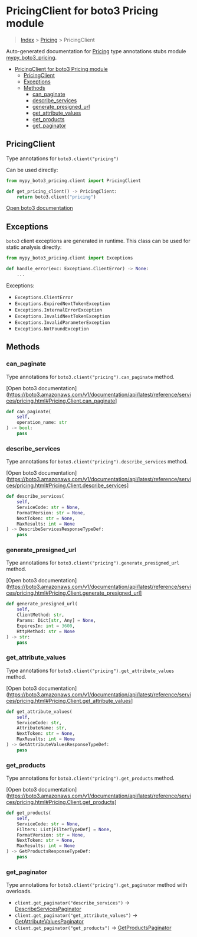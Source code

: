 # PricingClient for boto3 Pricing module

> [Index](../README.md) > [Pricing](./README.md) > PricingClient

Auto-generated documentation for [Pricing](https://boto3.amazonaws.com/v1/documentation/api/latest/reference/services/pricing.html#Pricing)
type annotations stubs module [mypy_boto3_pricing](https://pypi.org/project/mypy-boto3-pricing/).

- [PricingClient for boto3 Pricing module](#pricingclient-for-boto3-pricing-module)
  - [PricingClient](#pricingclient)
  - [Exceptions](#exceptions)
  - [Methods](#methods)
    - [can_paginate](#can_paginate)
    - [describe_services](#describe_services)
    - [generate_presigned_url](#generate_presigned_url)
    - [get_attribute_values](#get_attribute_values)
    - [get_products](#get_products)
    - [get_paginator](#get_paginator)

## PricingClient

Type annotations for `boto3.client("pricing")`

Can be used directly:

```python
from mypy_boto3_pricing.client import PricingClient

def get_pricing_client() -> PricingClient:
    return boto3.client("pricing")
```

[Open boto3 documentation](https://boto3.amazonaws.com/v1/documentation/api/latest/reference/services/pricing.html#Pricing.Client)

## Exceptions


`boto3` client exceptions are generated in runtime. This class can be used for static analysis directly:

```python
from mypy_boto3_pricing.client import Exceptions

def handle_error(exc: Exceptions.ClientError) -> None:
    ...
```


Exceptions:

- `Exceptions.ClientError`
- `Exceptions.ExpiredNextTokenException`
- `Exceptions.InternalErrorException`
- `Exceptions.InvalidNextTokenException`
- `Exceptions.InvalidParameterException`
- `Exceptions.NotFoundException`


## Methods


### can_paginate

Type annotations for `boto3.client("pricing").can_paginate` method.

[Open boto3 documentation](https://boto3.amazonaws.com/v1/documentation/api/latest/reference/services/pricing.html#Pricing.Client.can_paginate]

```python
def can_paginate(
    self,
    operation_name: str
) -> bool:
    pass
```

### describe_services

Type annotations for `boto3.client("pricing").describe_services` method.

[Open boto3 documentation](https://boto3.amazonaws.com/v1/documentation/api/latest/reference/services/pricing.html#Pricing.Client.describe_services]

```python
def describe_services(
    self,
    ServiceCode: str = None,
    FormatVersion: str = None,
    NextToken: str = None,
    MaxResults: int = None
) -> DescribeServicesResponseTypeDef:
    pass
```

### generate_presigned_url

Type annotations for `boto3.client("pricing").generate_presigned_url` method.

[Open boto3 documentation](https://boto3.amazonaws.com/v1/documentation/api/latest/reference/services/pricing.html#Pricing.Client.generate_presigned_url]

```python
def generate_presigned_url(
    self,
    ClientMethod: str,
    Params: Dict[str, Any] = None,
    ExpiresIn: int = 3600,
    HttpMethod: str = None
) -> str:
    pass
```

### get_attribute_values

Type annotations for `boto3.client("pricing").get_attribute_values` method.

[Open boto3 documentation](https://boto3.amazonaws.com/v1/documentation/api/latest/reference/services/pricing.html#Pricing.Client.get_attribute_values]

```python
def get_attribute_values(
    self,
    ServiceCode: str,
    AttributeName: str,
    NextToken: str = None,
    MaxResults: int = None
) -> GetAttributeValuesResponseTypeDef:
    pass
```

### get_products

Type annotations for `boto3.client("pricing").get_products` method.

[Open boto3 documentation](https://boto3.amazonaws.com/v1/documentation/api/latest/reference/services/pricing.html#Pricing.Client.get_products]

```python
def get_products(
    self,
    ServiceCode: str = None,
    Filters: List[FilterTypeDef] = None,
    FormatVersion: str = None,
    NextToken: str = None,
    MaxResults: int = None
) -> GetProductsResponseTypeDef:
    pass
```



### get_paginator

Type annotations for `boto3.client("pricing").get_paginator` method with overloads.

- `client.get_paginator("describe_services")` -> [DescribeServicesPaginator](./paginators.md#describeservicespaginator)
- `client.get_paginator("get_attribute_values")` -> [GetAttributeValuesPaginator](./paginators.md#getattributevaluespaginator)
- `client.get_paginator("get_products")` -> [GetProductsPaginator](./paginators.md#getproductspaginator)


